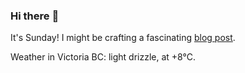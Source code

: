 ### Hi there :wave:

It's Sunday! I might be crafting a fascinating [blog post](https://benjaminwuethrich.dev).

Weather in Victoria BC: light drizzle, at +8°C.
